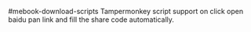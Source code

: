 #mebook-download-scripts
Tampermonkey script support on click open baidu pan link and fill the share code automatically.

